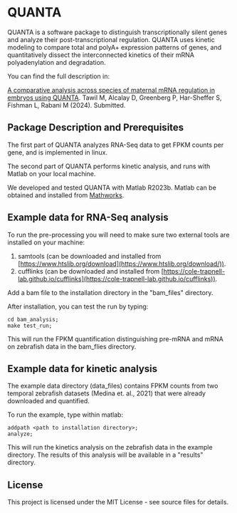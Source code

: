 # QUANTA

QUANTA is a software package to distinguish transcriptionally silent genes and analyze their post-transcriptional regulation.
QUANTA uses kinetic modeling to compare total and polyA+ expression patterns of genes,
and quantitatively dissect the interconnected kinetics of their mRNA polyadenylation and degradation.

You can find the full description in:

[A comparative analysis across species of maternal mRNA regulation in embryos using QUANTA](https://www.ncbi.nlm.nih.gov/).
Tawil M, Alcalay D, Greenberg P, Har-Sheffer S, Fishman L, Rabani M (2024). Submitted.


## Package Description and Prerequisites

The first part of QUANTA analyzes RNA-Seq data to get FPKM counts per gene,
and is implemented in linux.

The second part of QUANTA performs kinetic analysis,
and runs with Matlab on your local machine.

We developed and tested QUANTA with Matlab R2023b. Matlab can be obtained and
installed from [Mathworks](https://www.mathworks.com/products/matlab.html).


## Example data for RNA-Seq analysis

To run the pre-processing you will need to make sure two external tools are installed on your machine:
1. samtools (can be downloaded and installed from [https://www.htslib.org/download](https://www.htslib.org/download/)).
2. cufflinks (can be downloaded and installed from [https://cole-trapnell-lab.github.io/cufflinks](https://cole-trapnell-lab.github.io/cufflinks)).

Add a bam file to the installation directory in the "bam_files" directory.

After installation, you can test the run by typing:
```
cd bam_analysis;
make test_run;
```

This will run the FPKM quantification distinguishing pre-mRNA and mRNA on zebrafish data in the bam_flies directory.



## Example data for kinetic analysis

The example data directory (data_files) contains FPKM counts from two temporal zebrafish datasets 
(Medina et. al., 2021) that were already downloaded and quantified.

To run the example, type within matlab:

```
addpath <path to installation directory>;
analyze;
```

This will run the kinetics analysis on the zebrafish data in the example directory.
The results of this analysis will be available in a "results" directory.


## License

This project is licensed under the MIT License - see source files for details.

